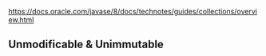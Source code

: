 https://docs.oracle.com/javase/8/docs/technotes/guides/collections/overview.html


## Unmodificable & Unimmutable